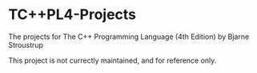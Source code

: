 # TC++PL4-Projects

The projects for The C++ Programming Language (4th Edition) by Bjarne Stroustrup

This project is not currectly maintained, and for reference only.